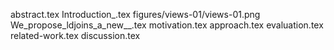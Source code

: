 abstract.tex
Introduction_.tex
figures/views-01/views-01.png
We_propose_ldjoins_a_new__.tex
motivation.tex
approach.tex
evaluation.tex
related-work.tex
discussion.tex